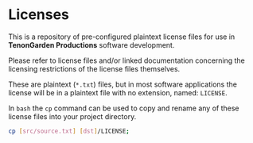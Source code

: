 # Licenses

This is a repository of pre-configured plaintext license files for use in __TenonGarden Productions__ software development.

Please refer to license files and/or linked documentation concerning the licensing restrictions of the license files themselves.

These are plaintext (`*.txt`) files, but in most software applications the license will be in a plaintext file with no extension, named: `LICENSE`.

In `bash` the `cp` command can be used to copy and rename any of these license files into your project directory.

```bash
cp [src/source.txt] [dst]/LICENSE;
```

